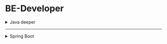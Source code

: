 # BE-Developer

<details>
  <summary>Java deeper</summary>

## Java deeper

<details>
  <summary>Collections</summary>
  
  
  ### Collections
  Java 8 bola prelomová verzia čo sa týka Java programovacieho jazyka a je stále jednou z najviac využívanou verziou (https://www.jetbrains.com/lp/devecosystem-2020/java/?gclid=CjwKCAjw_Y_8BRBiEiwA5MCBJj758JPI8Zc8kRXmyvdADOdzc6OEchjC2TDEojL3Eul_pG2yjGl9hRoCaJ0QAvD_BwE&gclsrc=aw.ds ). 
  
  O lambdách, method referenciách ale aj iných možnostiach, ktoré priniesla Java 8 si môžeš prečítať viac napríklad tu https://www.tutorialspoint.com/java8/java8_overview.htm (klikni si tam napr. na Streams a nájdeš aj príklady použitia jednotlivých metód).
  
  Skús pri riešení nasledujúcich úloh namiesto klasických cyklov použiť Stream API.
  1.	Vytvor ArrayList, ktorý bude obsahovať elementy 1, 1, 1, 2, 2, 3, 4, 5 a vytvor metódu, ktorá vypíše tieto hodnoty alebo vypíše “List je prázdny“ ak je list prázdny. Skús na to použiť forEach metódu kde sa zoznámiš s lambda expression.<br><br>
  Prepíš lambda funkciu na Method Reference.<br><br>

2.	Vytvor metódu addIfNotExists, ktorá vloží nový element do listu ak taký element ešte neexistuje (tu nepoužívaj stream) // contains, add
3.	Vytvor metódu, kt. vymaže z listu všetky párne čísla  (tu nie je nutné použiť stream, no dá sa) //removeIf
4.	Vytvor metódu, ktorá vráti list párnych čísel z listu z cvičenia 1 // filter
5.	Prepíš cvičenie 4 z časti Java typy, podmienky, cykly. Namiesto poľa použi ArrayList a pre výpočet použi Stream API // map
6.	Vráť sa do cvičenia číslo 13 (suma budgetov) z časti Java triedy, objekty a prepíš výpočet celkovej sumy pomocou Stream API // mapToInt, sum
7.	V cvičení číslo 13 (suma budgetov) z časti Java triedy, objekty dopíš novú metódu, ktorá vráti true, ak list osôb (John, Steve, Martin) obsahuje osobu s menom, v ktorom sa nachádza písmeno "a" //anyMatch

Doplňujúce otázky na zamyslenie a pre lepšie porozumenie:

Aký je rozdiel medzi obyčajným poľom (napr. String []) a ArrayListom?

Prečo má niekedy zmysel pri inicializácii ArrayListu písať počiatočnú kapacitu? new ArrayList<>(10)?

8.	Vytvor nový HashSet z listu z cvičenia 1 a vypíš hodnoty. Skús do tohto setu vložiť číslo 1. Vidíš rozdiel medzi Listom a Setom?
9.	Vytvor nový objekt typu HashMap kde kľúč bude typu String a hodnota bude typu Integer. Vlož do mapy hodnoty:<br>
a.	"Red", 1<br>
b.	"Green", 2<br>
c.	"Black", 3<br>
d.	"White", 4

Vypíš všetky kľúče a všetky hodnoty.

10.	Vytvor metódu s dvoma parametrami (kľúč, hodnota), ktorá vloží nový element do mapy len vtedy, ak element s daným kľúčom ešte neexistuje // putIfAbsent


  </details>
  
  <details>
  <summary>Inheritance</summary>
  <br>
  
  **Užitočné linky:**
  <br>Abstract class: https://www.javatpoint.com/abstract-class-in-java 
  <br>Interface: https://www.javatpoint.com/interface-in-java 
  <br>Prečo používať interface: https://stackoverflow.com/questions/240152/why-would-i-want-to-use-interfaces 
  <br>Rozdiely medzi Abstract class a Interface: https://www.javatpoint.com/difference-between-abstract-class-and-interface 
  <br>...alebo iné
  
  1.  Vytvor triedy Programmer a Teacher každú s atribútmi salary (float) a bonus (int). Pridaj konštruktor s týmito dvomi parametrami. Ďalej pre každú z tried pridaj metódu getInfo(), ktorá vypíše _"Programmer’s salary is " + salary + " and bonus is " + bonus._ pre triedu Programmer a _"Teacher’s salary is " + salary + " and bonus is " + bonus._ pre triedu Teacher. V main metóde vytvor inštancie oboch tried(hodnoty atribútov si zvoľ ľubovoľne) a vypíš volanie metódy getInfo() do konzoly.
  
  Čo keby si teraz chcel pridať nové zamestnanie, napr. Driver, s rovnakými atribútmi a getInfo() metódou?
  
  2.  Skús použiť dedičnosť tak, aby si čo možno najviac zredukoval duplicitu kódu a uľahčil pridanie zamestnania Driver alebo akéhokoľvek ďalšieho zamestnania. Pre typy zamestnaní skús použiť Enum.<br>
  Očakávaný výpis v konzole:<br>
_Programmer's salary is 1700.0 and bonus is 200._<br>
_Teacher's salary is 900.0 and bonus is 300._

3.  Pridaj teraz nové zamestnanie Driver. Vytvor inštanciu triedy Driver a vypíš do konzoly informácie o tomto zamestnancovi.
Uprav main metódu (ak to tak ešte nemáš) tak, že v nej budeš mať list zamestancov a pre výpis použi lambdu.

4.  Teraz si predstav, že pre programátora nechceme vypisovať informácie o plate a bonuse zvlášť ale všetko spolu, no pre všetky ďalšie zamestnania chceme výpis ponechať nezmenený. Uprav metódu getInfo() len pre triedu Programmer tak, aby vypisovala _"Programmer's salary is " + (súčet hodnôt salary a bonus)._ <br>
Očakávaný výpis v konzole:<br>
_Programmer's salary is 1900.0_<br>
_Teacher's salary is 900.0 and bonus is 100._<br>
_Driver's salary is 1000.0 and bonus is 300._

Vytvor nový package s názvom model a presuň tam všetky triedy okrem triedy Main.

5.  V package-i kde sa nachádza trieda Main vytvor teraz interface s názvom EmployeeService, ktorý bude obsahovať 2 metódy – 1 pre výpočet celkovej sumy hodnôt atribútov salary pre zoznam zamestnancov a 1 pre výpočet celkovej sumy bonusov. Vytvor EmployeeServiceImpl, ktorá bude implementovať EmployeeService interface. Vytvor inštanciu tejto service triedy v main metóde a vypíš do konzoly výsledky metód.

  </details>
  
</details>

---

<details>
  <summary>Spring Boot</summary>
  
  ## Spring Boot
  
  <details>
    <summary>Getting started</summary>
  
  ### Getting started
  
  Nasledujúce cvičenia v sekcii Spring Boot ti pomôžu získať aký taký obraz o Spring Boot-e.
  
  Tu si môžeš prečítať niečo o Spring Boot-e, napríklad na https://www.tutorialspoint.com/spring_boot/spring_boot_introduction.htm .
  Niekedy sa ti bude hodiť aj Spring Boot documentácia: https://docs.spring.io/spring-boot/docs/current/reference/htmlsingle/
  
  Choď na https://start.spring.io/ .
  
  Spring Initializr je nástroj, ktorý ti pomôže vytvoriť tvoju Spring Boot aplikáciu jednoducho a rýchlo. Nastav si všetko tak ako je to znázornené na obrázku.
  
  <img src=https://github.com/AppsLab-2/materials/blob/master/initializr.png>
  
  V sekcii Project sa volí tzv. build automation tool. Je to nástroj, ktorý ti pomôže „postaviť tvoj projekt na nohy“. Vďaka nemu tiež budeš môcť spravovať všetky dependencies (závislosti; knižnice, ktoré budeš chcieť použiť), ktoré bude tvoja aplikácia potrebovať k svojmu fungovaniu. My budeme používať Maven (môžeš si ho stiahnuť). Ak chceš vedieť o Maven-e viac kľudne si vygoogli, na internete nájdeš všetko.
  
Klikni na GENERATE a stiahnutý zip súbor si niekam rozbaľ. Teraz môžeš otvoriť svoju vygenerovanú aplikáciu v Intellij. Mal by si vidieť niečo takéto:

<img src=https://github.com/AppsLab-2/materials/blob/master/springBootApp.png>

Skús si tam kľudne dopísať výpis napríklad “Hello Spring Boot”. Keď teraz spustíš svoju aplikáciu, v Intellij konzole by si mal vidieť výpis (logy) ako spustenie appky prebiehalo aj spolu s tvojim výpisom. Tak a tvoja prvá Spring Boot appka je hotová.
</details>

  <details>
  <summary>Dependency Injection</summary>
  
  ### Dependency Injection
  
  Dependency injection je základný aspekt Spring frameworku. Spring vlastne spravuje objekty v tvojej appke a počas behu aplikácie ich posúva kde treba. V nasledujúcej časti si to skúsime vysvetliť, no určite sa tomu povenuj aj ja sám, na internete nájdeš všetko čo potrebuješ. Môžeš pozrieť napríklad sem https://www.baeldung.com/spring-dependency-injection .
  
Na začiatok pozri tiež: https://www.baeldung.com/spring-bean a https://docs.spring.io/spring-framework/docs/current/spring-framework-reference/core.html#beans-introduction . Čo je teda Bean?

Kľudne si pozri aj nejaké video na youtube. Prípadne si urob aj sám nejaký tutorial na nete aby si to pochopil.

Prekopíruj si celý model package aj spolu s tvojou service-ou z cvičení o dedičnosti do svojej Spring Boot appky. Vytvor novú triedu DependencyInjectionDemo, ktorá bude mať jeden atribút typu EmployeeService a bude mať jednu metódu getSum(), ktorá bude vracať súčet výsledkov oboch metód z EmployeeService. V konštruktore vypíš do konzoly volanie metódy getSum. V main metóde len vytvor inštanciu triedy. Keď spustíš  appku mal by si vidieť výpis. Takto nejako by to mohlo vyzerať v tvojej main metóde:

<img src=https://github.com/AppsLab-2/materials/blob/master/mainMethod.png>

Zatiaľ je to úplne bežný program aký sme písali aj doteraz a nevyužívame nič navyše.

**Teraz povieme Spring-u aby vytvoril inštancie on. On si ich uloží do IoC kontajnera a ten ich bude injectovať podľa potreby.**

Vymaž vytváranie inštancie triedy DependencyInjectionDemo  v metóde main nechaj len ten jeden riadok, ktorý štartuje Spring Boot appku. Spusti teraz svoju aplikáciu. Samozrejme nevidíš žiadny výpis lebo sa konštruktor nikde nezavolal.

Pridaj teraz anotácie @Component nad triedu DependencyInjectionDemo  a anotáciu @Service nad triedu EmployeeServiceImpl. Skús spustiť aplikáciu, mal by si vidieť výpis. Prečo? Pogoogli si ak potrebuješ. Len aby sme si ukázali ako to funguje, pridaj do EmployeeServiceImpl atribút number a nastav ho rovno na číslo 0. Pridaj tiež novú metódu _writeNumber()_, ktorá zvýši hodnotu atribútu number a vypíše ju do konzoly. V konštruktore DependencyInjectionDemo pridaj výpis metódy _writeNumber()_. Teraz skús pridať nejakú druhú triedu, ktorá tiež bude mať atribút typu EmployeeService. V konštruktore tejto triedy tiež zavolaj _writeNumber()_. Spusti aplikáciu. Všimni si, že ti vypísalo číslo 1 a 2, pretože v oboch prípadoch bola použitá (nainjectovaná) tá istá EmployeeService.
  </details>
  
  <details>
  <summary>Spring Web</summary>
  
  ### Spring Web
  
  Keďže ideme robiť web development budeme potrebujeme pridať do našej aplikácie Spring Web. Pridaj si teda do pom.xml (ak nevieš čo to je za súbor tak si vygoogli 😊 ) dependency na spring-boot-starter-web. Keď ti maven resolvne dependecy a pustíš svoju appku uvidíš, že sa toho spúšťa už o niečo viac. Napríklad vidíš, že Spring Boot spustil tiež embedded Tomcat (web server) s portom 8080. Kým ti ešte beží aplikácia otvor si browser a choď na http://localhost:8080/ . Dostaneš whitelabel error page s nejakou správou (prečítaj si ju), že takútu adresu tvoja aplikácia nepozná. No tento error ti vrátila tvoja appka. Keď teraz zastavíš svoju bežiacu appku a znovu sa pozrieš na http://localhost:8080/ zisíš, že už taká url nebeží.
  
Pridaj teraz do svojho projektu novú triedu s názvom EmployeeController. Urob z nej RestController a vytvor v nej svoj prvý endpoint, ktorý bude vracať text Hello Spring Boot. 

Ak si to urobil spráne a znovu pôjdeš na http://localhost:8080/ mal by si vidieť svoj výpis.

Pre pochopenie endpointov:

Uprav kód tak aby sa Hello Spring Boot vypísalo pri navigáii na http://localhost:8080/hello . Funguje aj http://localhost:8080/ ? 

Pridaj ďalšie 2 endpointy ktoré vrátia výsledky volaní metód z EmployeeService.

Pridaj ďalší endpoint, ktorý vráti výsledok z 1. Java cvičenia (Snail goes up the Stairs). Parametre (výška schodu, ...) prídu v requeste.

Pomôcka:

endpoint = prístupový bod, cez ktorý sa bude dať s tvojou aplikáciou komunikovať

Všetky potrebné informácie nájdeš na https://docs.spring.io/spring-boot/docs/current/reference/htmlsingle/#getting-started-first-application-code v časti Writing the Code. 

  Client (u nás Angular app)  Server (u nás Spring Boot app) komunikácia prebieha pomocou HTTP. Viac info nájdeš napríklad na https://www.w3schools.com/tags/ref_httpmethods.asp. 
  </details>
  
  <details>
  <summary>Working with the database</summary>
  
  ### Working with the database
  
  <details>
  <summary>Starting with the DB</summary>
  
  ### Starting with the DB
  
  Na začiatok trochu teórie. Napríklad tu https://www.oracle.com/database/what-is-database/ nájdeš nejaké základné informácie. Ale kľudne si prečítaj aj z iných zdrojov.
  
  Pri vývojí aplikácie potrebujeme dáta s ktorými  pracujeme nejakým spôsobom uchovovávať aby keď sa aplikácia zavrie, dáta ostanú zachované a pri ďalšom spustení sa oäť z databázy načítajú. Práve na to slúži databáza.
  
  **databáza** - kolekcia **dát**, ktorá je nejakým spôsobom organizovaná
  
  **DBMS** - database management system
           - niečo čo pomáha pracovať s databázou
  
  Poznáme rôzne typy databáz. Na stránke, ktorú som uviedol v úvode si môžeš prečítať aké. My budeme pracovať s relačnou databázou.
  
  **relačná databáza** - databáza je zložená z tabuliek, ktoré medzi sebou majú určité vzťahy (relations)
  
  Každá tabuľka pozostáva zo stĺpcov a riadkov, kde stĺpce predstavujú akoby atribúty a riadky obsahujú jednotlivé hodnoty týchto atribútov.
  
  Napríklad:
  
  <img src=https://github.com/AppsLab-2/materials/blob/master/osoba_table.PNG></img>
  
  Máme tabuľku Osoba, ktorá má 3 stĺpce: id, meno a email. <br>Každá tabuľka musí mať tzv. **primárny kľúč (PK)**. Primárny kľúč je niečo čo jednoznačne identifikuje každý záznam v tabuľke. Môže byť tvorený 1 alebo viacerými stĺpcami. Keď kľúč tvorí viac ako jeden stĺpec hovoríme o **kompozitnom primárnom kľúči (KPK)**. V tabuľke Osoba je primárnym kľúčom stĺpec nazvaný **id**. To znamená, že hodnota tohto stĺpca je jedinčená a nikdy v danej tabuľkej nebudú 2 záznamy s rovnakou hodnotou.
  <br>Riadky v tejto tabuľke predstavujú už konkrétne osoby.
  
  Napríklad:
  
  <img src=https://github.com/AppsLab-2/materials/blob/master/osoba_example.png></img>
  
  Tu už teda máme jeden záznam v tabuľke Osoba.
  
  Teraz si predstav, že chceš o Osobe uchovávať aj adresu. Pre adresu si môžme vytvoriť novú tabuľku a medzi tabuľkami Osoba a Adresa vytvoríme vzťah. Vyzeralo by to asi takto.
  
  <img src=https://github.com/AppsLab-2/materials/blob/master/adresa.png></img>
  
  Opäť, tabuľka Adresa má svoj primárny kľúč, stĺpce ulica, mesto a psc a posledným stĺpcom je osoba_id. Stĺpec osoba_id v tomto prípade vystupuje ako tzv. **foreign key (FK)** a je akoby referenciou (odkazom) na osobu, ktorej daná adresa prislúcha. To znamená, že najskôr musí existovať osoba, ktorej následne pridelím adresu.<br>Z obrázku so záznamom našej jednej osoby má táto osoba id číslo 1. Takže keď budem chcieť vytvoriť adresu pre túto osobu tak hodnotu v stĺpici osoba_id nastavím na 1.
  
  Existuje niekoľko vzťahov, ktoré môžu byť medzi tabuľkami. V našom príklad sme použili **vzťah 1:1**. Teda 1 osoba má práve 1 adresu. Nie viac. Keby osoba mohla mať viac adries tak by to bol **vzťah 1:N**. Ďalej ešte poznáme **vzťah M:N**. Kľudne si pohľadaj na internete viac.
  </details>
  
  <details>
  <summary>Adding the database</summary>
  
  ### Adding the database
  
  My budeme používať relačnú databázu od Oracle-u, ktorá sa volá MySQL (kľudne si prečítaj na internete).
  
  Na https://dev.mysql.com/downloads/installer/ si stiahni mysql-installer-web-community..
  
  Pomôcka k inštalácii:<br>
  **Setup type** zvoľ **Custom** a vyber **MySQL server 8.0.22** a **Connector/J 8.0.22**.<br>
  Potom klikni **next** a na ďalšej klikni **execute** a počkaj kým dobehnú potrebné veci.<br>
  Na **Type and Networking** len klikni **next**. Podobne aj pri **Authentication**.<br>
  Pri **Accounts and Roles** si nastav heslo pre tzv. root account. **TOTO HESLO SI ZAPAMÄTAJ. Budeš ho potrebovať.**<br>
  Na **Windows service** môžeš nechať označený check box a klikni **next**.<br>
  Na **Apply configuration** klikne **execute** a opäť počkaj kým dobehnú potrebné veci.<br>
  
  Keď skončíš, otvor si MySQL command line client. Ako heslo použi heslo, ktoré si zadal pri tvorbe root account-u.
  
  Po úspešnom pripojení by si mal vidieť niečo takéto:
  
  <img src=https://github.com/AppsLab-2/materials/blob/master/mysql_connected.sql.PNG></img>
  
  Teraz si vytvoríš svoju databázu a jedného používateľa s právami. V cmd line clientovi zadaj nasledovné príkazy:
  
  _create database **database_name**;_ // vytvorí databázu s názvom aký zadáš
  
  database_name si zvoľ aký chceš ty. Príklad: create database db_example;
  
  Ďalej spusti:
  
  _create user ‘**user_name**’@’localhost’ identified by ‘**password**’;_ // vytvorí používateľa s menom _user_name_ a heslom _password_
  
  Znovu, user_name a password si zvoľ aký chceš. **No pamätaj si čo zadáš.** Príklad: create user 'user_example'@'localhost' identified by 'password_example';
  
  A posledný:
  
  _grant all on database_name.* to ‘user_name’@’localhost’;_ // pridá práva používateľovi s menom _user_name_ na databázu s názvom _database_name_
  
  database_name je meno databázy, ktorú si si vytvoril pri prvom príkaze a user_name je meno, ktoré si použil pri druhom príkaze. Príklad: grant all on db_example.* to 'user_example'@'localhost';

  #### DB tool

  Teraz si stiahni a nainštaluj nejaký DB nástroj, napr. https://dbeaver.io/download/.
  
  Keď si ho otvoríš vytvor si novú connection. Klikni na:
  
  <img src=https://github.com/AppsLab-2/materials/blob/master/new_conn.png></img>
  
  Zvoľ MySQL:
  
  <img src=https://github.com/AppsLab-2/materials/blob/master/mysql_chosen.png></img>
  
  a vyplň user name a heslo. Použi údaje toho user-a, ktorého si si predtým vytvoril.
  
  <img src=https://github.com/AppsLab-2/materials/blob/master/connection.png></img>
  
  Ak sa ti podarilo pripojiť mal by si vidieť niečo takéto:
  
  <img src=https://github.com/AppsLab-2/materials/blob/master/conn_success.png></img>
  
  Máš tam teda svoju databázu, do ktorej keď sa pozrieš tak zistíš, že ešte neobsahuje žiadne tabuľky.
  
  </details>
  <details>
  <summary>Spring Data JPA</summary>

  ### Spring Data JPA
  
  Spring Data JPA je ďalšia časť framework-u Spring, ktorá pomáha zjednodušiť prácu s databázou. Robí to pomocou JPA - Java Persistence API a tzv. ORM - Object Relational Mapping. Prečítaj si na internete viac, prípadne si pozri nejaké video.
  
  **ORM nám pomôže mapovať naše Java triedy do tabuliek v našej MySQL databáze.**
  
  #### Adding the dependencies
  
  Najskôr pridaj do svojho pom.xml, do časti _dependencies_, nové závislosti. Konkrétne pre _spring-boot-starter-data-jpa_ a mysql-connector-java. Keďže používame maven tak potrebné závislosti nájdeš na https://mvnrepository.com/ . Keď ich vyhľadáš, kľudne klikni na prvú verziu a skopíruj danú dependency do svojho pom.xml. Z tej dependency môžeš potom kľudne tú časť s verziou (<version>...</version>) vymazať, maven bude vedieť akú verziu použiť podľa verzie, ktorú máme v parent tag-u v pom.xml.
  
  #### Spring Boot application.properties
  
  Spring Boot má mnohé veci nastavené defaultne. Tým nám vlastne zjednodušuje našu prácu. Ak by si chcel vedieť viac o tom aké _properties_ Spring Boot pozná tak tu https://docs.spring.io/spring-boot/docs/current/reference/html/appendix-application-properties.html nájdeš viac.
  
  Čo ale v prípade, keď potrebuješ tieto nastavenia upraviť podľa svojej potreby?
  
  Na to slúži súbor _application.properties_ . Tu si pridáme nasledovné:
  
  **spring.jpa.hibernate.ddl-auto=update** // hibernate je ORM (Object Realational Mapping) tool; prečítaj si na internete čo robí táto property<br>
  **spring.datasource.url=jdbc:mysql://localhost:3306/database_name** // namiesto database_name daj meno db, ktoré si si zvolil keď si vytváral svoju db<br>
  **spring.datasource.username=user_name** // sem daj meno používateľa, ktoré si si zvolil keď si si vytváral usera pre svoju db<br>
  **spring.datasource.password=password** // sem daj heslo používateľa, ktoré si si zvolil keď si si vytváral usera pre svoju db<br>
  
  Týmto vlastne povieme Spring Boot-u ako sa má pripojiť k našej databáze. Heslo by samozrejme nemalo byť takto jednoducho prístupné, no na teraz to nebudeme riešiť.
  
  Ak si urobil všetko správne mal by si vedieť úspešne spustiť svoju appku.
  
  #### Cvičenia
  
  **Cvičenie:** Vytvor teraz triedu Company s atribútom name a namapuj ju ako tabuľku do svojej databázy. Toto by ti mohlo pomôcť: https://www.youtube.com/watch?v=QVpQodGBb8U.
  Keď potom spustíš svoju aplikáciu a pozrieš sa do svojej databázy v DBeaver (alebo v inom nástroji, ak si si zvolil iný) mal by si tam vidieť svoju tabuľku.

  **Cvičenie:** Vytvor teraz CompanyRepository interface, kt. ti pomôže pracovať s tabuľkou company. Tu je pomôcka: https://www.youtube.com/watch?v=z3HnFBzn7DI.
  
  **Cvičenie:** Vytvor interface CompanyService s metódou _saveCompany(Company company)_. K nej vytvor implementačnú service-u CompanyServiceImpl s jedným atribútom typu CompanyRepository. V tele metódy _saveCompany_ zavolaj metódu _save_ na CompanyRepository. Teraz vytvor CompanyController ako @RestController s jedným atribútom typu CompanyService. Ďalej tam urob jeden _get_ endpoint s path hodnotou "company". V tele vytvor objekt typu Company a zavolaj _saveCompany_. Keď spustíš svoju appku a naviguješ na 
http://localhost:8080/company. V databáze v tabuľke company by si mal vidieť prvý záznam.

**Cvičenie:** Keď znovu pôjdeš na http://localhost:8080/company uvidíš, že už sa ti ďalší záznam nevloží pretože _id_, ktoré si nastavil tomu prvému je primary key. To znamená, že už nemôžeš vložiť iný objekt s rovnakou hodnotou atribútu _id_. Povedzme, že nechceme manuálne pridávať hodnoty pre _id_. Pridaj anotáciu _@GeneratedValue(strategy= GenerationType.AUTO)_ pod anotáciu _@Id_ v triede Company. Vymaž teraz nastavenie atribútu _id_ z endpointu kde vytváraš objekt typu Company. Spusti appku. Teraz keď budeš volať http://localhost:8080/company uvidíš, že sa ti pridáva stále nový záznam do tabuľky company. Všimni si aké hodnoty nadobúda _id_. Chápeš čo robí anotácia, ktorú sme pridali? Tiež si všimni, že v databáze ti pribudla nová tabuľka - hibernate_sequence. Túto tabuľku vytvoril Hibernate sám a drží si tam hodnotu, ktorú použije najbližšie ako hodnotu pre stĺpec id.

**Code structure cvičenie:** Množstvo tried v našom projekte začína pomaly narastať. Pre prehľadnosť a čitateľnosť kódu je dobré vytvoriť si určitú štruktúru orgranizácie súborov v projekte. Jedným z možných spôsobov je združovať triedy povedzme po typoch, napr. všetky controllery budú v package-i controllers, repozitáre v repositories, pre entity v model atď. Iný spôsob môže byť združovanie podľa toho čo s čím súvisí. Urobiť si napríklad package company, v ktorom bude všetko čo súvisí s Company, teda repozitár, service-a aj controller. Skús si teda svoje triedy roztriediť jedným z týchto štýlov. <br>
Tieto obrázky by ti mohli pomôcť:<br> 
Prvý spôsob: https://stackoverflow.com/a/53317601/8900927. <br>
Druhý spôsob: https://stackoverflow.com/a/55590796/8900927

**Cvičenie:** Pridaj teraz triedu Address, ktorá bude mať 5 atribútov: id, street, zipCode, city a state. Namapuj túto triedu do svojej databázy. Povedzme, že každá pridávaná spoločnosť musí mať zadefinovanú aj adresu kde sídli. Vytvor teda vzťah 1:1 medzi Company a Address tak aby sa to prejavilo aj v databáze. Nastav tiež aby Company musela vždy mať nastavenú adresu, inak Company nebude možné vložiť do databázy.

**Cvičenie:** Typický príklad funkcionality vo web aplikácii je, že informácie o niečom sa vyplnia na FE cez nejaký formulár a keď používateľ klikne na tlačítko tak sa všetky informácie zoberú a pošľú na BE, kde sa to uloží do databázy a pri ďalšom spustené appky sa tieto dáta už môžu čítať z databázy. Keď to prenesiem na náš príklad, predstav si, že FE nám pošle dáta o nejakej spoločnosti, ktorú chce používateľ pridať.<br><br>Urob teraz POST endpoint, ktorý bude v request body príjmať objekt, ktorý bude obsahovať všetkých 5 atribútov (companyName + všetky address fieldy). Keď mu niekto pošle dáta tak tieto dáta vezme a uloží do databázy ako nový riadok v tabuľke company a address.<br><br>Stiahni si napríklad Postman-a https://www.postman.com/downloads/. Postman ti umožní vykonávať post requesty. Nastav si teda, že chceš vykonať POST, ďalej URL na tvoj BE endpoint. Zvoľ záložku Body, vyber RAW a v poslednom dropdowne vyber JSON. <br>
Podobne ako je to tu:<br><img src="https://github.com/AppsLab-2/materials/blob/master/postman.png"></img><br>
Do RAW potom napíš JSON objekt s dátami, ktoré budú poslané do na tvoj BE. Keď potom klikneš na SEND (tvoja appka musí byť spustená) tvoj BE odchytí dáta, ktoré mu posielaš (predstav si, že to posiela FE) a uloží ich do databázy. Ak všetko prebehlo správne mal by si v databáze vidieť nové záznamy.
<br>Ak nevieš ako písať JSON objekt alebo aj niečo iné skús si to vyhľadať na internete, nemalo by to byť nič zložité. :)

**Cvičenie:** Urob teraz aby sme v databáze mali ďalšiu tabuľku s názvom employee, v ktorej sa budú ukladať všetci zamestnanci. Teda aby sme NEmali tabuľku pre jednotlivé pozície zvlášť ale iba jednu spoločnú. Podobne ako v predošlom cvičení, urob POST endpoint, ktorý v request body príjme zoznam niekoľkých zamestnancov a uloží ich do databázy.

**Cvičenie:** Každá spoločnosť môže mať niekoľko zamestnancov a povedzme, že každý zamestnanec môže byť v danom čase zamestnaný v práve jednej spoločnosti. To znamená, že trieda Company bude mať ďalší atribút - List alebo Set - zamenstancov a medzi Company a Employee vznikne vzťah 1:N = 1 spoločnosť : N zamenstancov. Nadefinuj teda tento vzťah v kóde. Napríklad toto by ti mohlo pomôcť: https://www.baeldung.com/hibernate-one-to-many . <br>Keď to máš, skús to upraviť tak (ak to tak ešte nemáš), aby sme pri ukladaní nového zamestanca do našej databázy pridávali len ID danej spoločnosti. To znamená, že keď budem vytvárať nového zamestnanca napr. new Driver(salary, bonus, companyId) tak mu v parametri companyId zadám len ID spoločnosti, v ktorej pracuje a nie celý objekt Company. S týmto by ti mohlo pomôcť toto: https://stackoverflow.com/a/50378345/8900927 . Vyskúšaj poslať POST request pre uloženie nového zamestnanca spolu s ID spoločnosti, ku ktorej ho chceš priradiť. Čo ak zadáš ID spoločnosti, ktoré neexistuje? <br>Príklad funkcionality pre lepšiu predstavu: Opäť si predstav, že máme nejakú web appku, ktorá dokáže zobrazovať zoznam spoločností a k nim ich zamestnancov. Taktiež ponúka možnosť pridať nového zamestnanca k nejakej z týchto spoločností. Na FE je teda nejaký formulár pre pridanie nového zamestnanca kde sa vyplní všetko potrebné - meno a tak ďalej. V tomto formulári bude tiež nejaký dropbox, ktorý bude obsahovať názvy všetkých dostupných spoločností, z ktorých sa jedna vyberie. Následne sa všetky dáta pošľú na BE a tam sa spracujú. Nemusíme zbytočne posielať celý objekt Company na BE, stačí nám jeho ID.

**Cvičenie:** Teraz si predstav, že každý zamestnanec sa môže zúčastniť rôznych školení. Zároveň platí, že jedného školenia sa môže zúčastniť niekoľko zamestnancov naraz. To znamená, že medzi nimi existuje tzv. M:N vťah. Vytvor triedu Course, ktorá bude predstavovať školenie. Táto trieda bude obsahovať atribúty title (názov školenia), startTime (dátum a čas začiatku školenia) a endTime (dátum a čas ukončenia školenia). Namapuj stĺpce to do tabuľky v databáze a tiež samotný M:N vzťah medzi Employee a Course. Toto by ti mohlo pomôcť: https://www.baeldung.com/jpa-many-to-many . Keď spustíš svoju appku v databáze by si mal vidieť svoje nové tabuľky. Pridaj si nový endpoint (alebo uprav niektorý z už existujúcich) a vyskúšaj či ti to funguje.

  </details>
  </details>
  <details>

  <summary>Spring Security</summary>

  ### Spring Security

  Autor: Erik Zemčík

  <details>
  <summary>Úvod</summary>

  ### Úvod

Pri vytváraní projektu budeme potrebovať zabezpečiť našu aplikáciu. Nechceme, aby niekto mohol vykonávať činnosti, ku ktorým by nemal mať prístup. Na toto nám slúži Spring Security, framework, ktorý jednoducho pridáva autentifikáciu a riadenie prístupu k jednotlivým prvkom našej aplikácie. Pridaj teda do pom.xml dependency spring-boot-starter-security a môžme začať.

```xml
<dependency>
  <groupId>org.springframework.boot</groupId>
  <artifactId>spring-boot-starter-security</artifactId>
</dependency>
```

Skús teraz poslať request cez prehliadač na nejaký endpoint. Ako si môžeš všimnúť, tak si nedostal odpoveď, ktorú si očakával, dostal si prihlasovaciu obrazovku

![Login Form](https://github.com/AppsLab-2/materials/blob/master/security_form_login.png?raw=true)

Ak teraz skúsiš to isté cez Postmana, tak uvidíš, že sa ti znova nevráti odpoveď, ktorú si očakával, ale dostaneš kód 401 - Unauthorized (to znamená, že tvoj request neobsahoval platné údaje pre autentifikáciu).

Aj keď sme nič nekonfigurovali, tak Spring Security hneď od nás žiada údaje na prihlásenie. Spring Security sa stáva aktívny hneď po pridaní do projektu a očakáva s každým requestom potrebné údaje pre prihlásenie. My sme síce používateľa nevytvárali, ale Spring Security automatický jedeného vytvorí, ak nie je inak nakonfigurovaný (toto si ukážeme v ďalších častiach). Tento používateľ má username ‘user’ a heslo, ktoré sa náhodne vygeneruje a vypíše do konzole pri spustení aplikácie.

![Vygenerované heslo](https://github.com/AppsLab-2/materials/blob/master/security_generated_password.png?raw=true)

Skús sa teraz cez prehliadač prihlásiť do tohto usera s týmito informáciami (username = ‘user’, heslo nájdeš v konzoli). Ak si všetko urobil správne, tak by si mal mať odpoveď, ktorú si očakával hneď na začiatku. Ak teraz skúsiš znova urobiť nejaký request (aj na iný endpoint), tak uvidíš, že heslo nemusíš znova zadávať.

No, ako teraz v Postmanovi? Tam sa nás nikto nepýtal na heslo, request hneď zlyhal. V Postmanovi môžeš nastaviť meno a heslo v záložke Authentication, ak si zvolíš typ Basic.

![Basic autentifikácie v Postmanovi](https://github.com/AppsLab-2/materials/blob/master/security_postman_basic.png?raw=true)

Skús poslať request v Postmanovi na ľubovoľný endpoint s menom a heslom.

  </details>
  <details>  
  <summary>Základna konfigurácia</summary>  
 
### Základna konfigurácia
Ak chceme konfigurovať Spring Security, tak to budeme musieť urobiť prostredníctvom novej triedy, ktorá dedí od `WebSecurityConfigurerAdapter` a musí mať anotáciu `@EnableWebSecurity`.
Príklad:
```java
@EnableWebSecurity  
public class SecurityConfig extends WebSecurityConfigurerAdapter {  

}
```
`WebSecurityConfigurerAdapter` obsahuje niekoľko metód, ktoré slúžia na konfiguráciu rôzných aspektov Spring Security. Ak sa chceš pozrieť hlbšie ako funguje, môžeš sa pozrieť [tu](https://docs.spring.io/spring-security/site/docs/current/api/org/springframework/security/config/annotation/web/configuration/WebSecurityConfigurerAdapter.html). Napríklad pre konfiguráciu autentifikácie prepíšeme takto túto metódu:
```java
@Override  
protected void configure(AuthenticationManagerBuilder auth) throws Exception {  
      
}
```
`AuthenticationManagerBuilder` nám dovoľuje rýchlo nastaviť, že odkiaľ má Spring Security brať údaje o používateľoch. Každý uživateľ sa skladá z niekoľkých údajov (ako napríklad meno, heslo, rola, ...). Ako zdroj údajov môžeme použiť viacero vecí, ktoré si neskôr ukážeme, ale na teraz nám stačí preddefinovať používateľov v kóde (tým ich uložíme v pamäti). Toto môžeme docieliť takto:
```java
@Override  
protected void configure(AuthenticationManagerBuilder auth) throws Exception {  
    auth.inMemoryAuthentication()  
            .withUser("apps-lab")  
            .password("hello-world")  
            .roles("USER");  
}
```
Ak by si to teraz skúsil, tak by si zistil, že to nefunguje 😀. Chýba nám totiž ešte jedná vec. Potrebujeme dodať Spring Security takzvaný `PasswordEncoder`. Úlohou rozhrania `PasswordEncoder` je starať sa o bezpečné ukladanie hesiel. Existuje viacero implementácií tohto rozhrania, z ktoých si môžme vybrať, ale nám zatiaľ stačí `NoOpPasswordEncoder`, ktorý z heslom neurobí nič. **POZOR:** `NoOpPasswordEncoder` sa **musí** neskôr vymeniť za nejakú alternatívu, toto si ukážeme neskôr. Pridáme teda do našej konfigurácie nový bean:
```java
@Bean  
public PasswordEncoder passwordEncoder() {  
    return NoOpPasswordEncoder.getInstance();  
}
```
Ak to teraz skúsiš znova a ak si urobil všetko správne, tak by si mal byť schopný prihlásiť sa pomocou špecifikovaných údajov.
  </details>
  </details>
</details>
